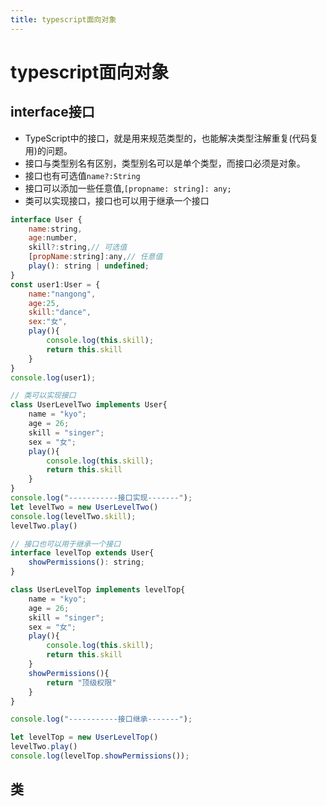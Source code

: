```yaml
---
title: typescript面向对象
---
```


# typescript面向对象

## interface接口

- TypeScript中的接口，就是用来规范类型的，也能解决类型注解重复(代码复用)的问题。
- 接口与类型别名有区别，类型别名可以是单个类型，而接口必须是对象。
- 接口也有可选值`name?:String`
- 接口可以添加一些任意值,`[propname: string]: any;`
- 类可以实现接口，接口也可以用于继承一个接口

```javascript
interface User {
    name:string,
    age:number,
    skill?:string,// 可选值
    [propName:string]:any,// 任意值
    play(): string | undefined;
}
const user1:User = {
    name:"nangong",
    age:25,
    skill:"dance",
    sex:"女",
    play(){
        console.log(this.skill);
        return this.skill
    }
}
console.log(user1);

// 类可以实现接口
class UserLevelTwo implements User{
    name = "kyo";
    age = 26;
    skill = "singer";
    sex = "女";
    play(){
        console.log(this.skill);
        return this.skill
    }
}
console.log("-----------接口实现-------");
let levelTwo = new UserLevelTwo()
console.log(levelTwo.skill);
levelTwo.play()

// 接口也可以用于继承一个接口
interface levelTop extends User{
    showPermissions(): string;
}

class UserLevelTop implements levelTop{
    name = "kyo";
    age = 26;
    skill = "singer";
    sex = "女";
    play(){
        console.log(this.skill);
        return this.skill
    }
    showPermissions(){
        return "顶级权限"
    }
}

console.log("-----------接口继承-------");

let levelTop = new UserLevelTop()
levelTwo.play()
console.log(levelTop.showPermissions());
```


## 类